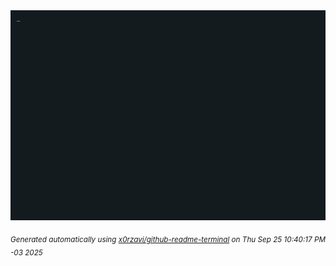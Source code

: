 <div align="justify">
<picture>
    <source media="(prefers-color-scheme: dark)" srcset="./output.gif">
    <source media="(prefers-color-scheme: light)" srcset="./output.gif">
    <img alt="GIFOS" src="output.gif">
</picture>

<sub><i>Generated automatically using [x0rzavi/github-readme-terminal](https://github.com/x0rzavi/github-readme-terminal) on Thu Sep 25 10:40:17 PM -03 2025</i></sub>

<!-- <details>
<summary>More details</summary>

</details> -->
</div>

<!-- Image deletion URL: NONE -->